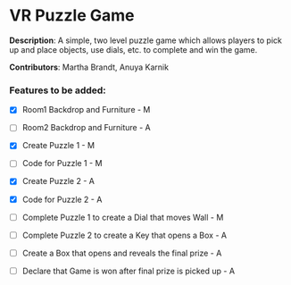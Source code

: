 # VR Puzzle Game

**Description**: A simple, two level puzzle game which allows players to pick up and place objects, use dials, etc. to complete and win the game. 

**Contributors**: Martha Brandt, Anuya Karnik

### Features to be added:

- [x] Room1 Backdrop and Furniture - M
- [ ] Room2 Backdrop and Furniture - A
- [x] Create Puzzle 1 - M
- [ ] Code for Puzzle 1 - M
- [x] Create Puzzle 2 - A
- [x] Code for Puzzle 2 - A
- [ ] Complete Puzzle 1 to create a Dial that moves Wall - M
- [ ] Complete Puzzle 2 to create a Key that opens a Box - A
- [ ] Create a Box that opens and reveals the final prize - A
- [ ] Declare that Game is won after final prize is picked up - A


